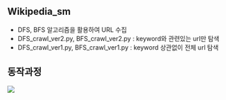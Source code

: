 ## Wikipedia_sm
* DFS, BFS 알고리즘을 활용하여 URL 수집
* DFS_crawl_ver2.py, BFS_crawl_ver2.py : keyword와 관련있는 url만 탐색
* DFS_crawl_ver1.py, BFS_crawl_ver1.py : keyword 상관없이 전체 url 탐색   


## 동작과정
<img src = "https://github.com/Princess-s-recipe/Wikipedia_sm/assets/57484815/a382ca72-e916-4383-bb39-e549a5f3604a">

